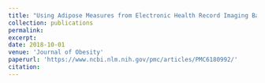 ```yaml
---
title: "Using Adipose Measures from Electronic Health Record Imaging Based Data for Discovery"
collection: publications
permalink:
excerpt:
date: 2018-10-01
venue: 'Journal of Obesity'
paperurl: 'https://www.ncbi.nlm.nih.gov/pmc/articles/PMC6180992/'
citation:
---
```


<!-- [Download paper here](https://arxiv.org/pdf/1910.04256.pdf) -->